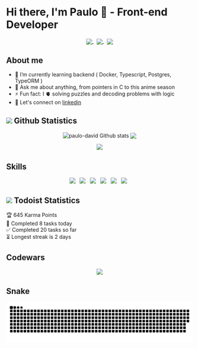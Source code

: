 # Hi there, I'm Paulo 👻 - Front-end Developer

<div align="center">
<a href="mailto:paulodgsouza@gmail.com?subject=Olá%20Paulo%20David">
  <img src="https://img.shields.io/badge/gmail-%23D14836.svg?&style=for-the-badge&logo=gmail&logoColor=white"
  align="center"
  />
</a>
&nbsp;
<a href="https://www.linkedin.com/in/paulodgsouza/">
  <img src="https://img.shields.io/badge/linkedin-%230077B5.svg?&style=for-the-badge&logo=linkedin&logoColor=white" 
  align="center"
  />
</a>
&nbsp;
<a heref='https://github.com/paulo-david/' >
  <img src='https://img.shields.io/badge/GitHub-100000?style=for-the-badge&logo=github&logoColor=white'
  align="center"
  />
</a>
</div>


## About me

* 🌱 I’m currently learning backend ( Docker, Typescript, Postgres, TypeORM )
* 💬 Ask me about anything, from pointers in C to this anime season
* ⚡ Fun fact: I 🫀 solving puzzles and decoding problems with logic
* 🤝 Let's connect on <a href="https://www.linkedin.com/in/paulodgsouza/">linkedin</a>
<!--
* 🔭 I’m currently working on ...
* 👯 I’m looking to collaborate on ...
* 🤔 I’m looking for help with ...
* 📬 How to reach me: paulodgsouza@gmail.com;
-->

## <img width="3%" src="https://media1.giphy.com/avatars/mwooodward/cIe5MvDvX4Vc.gif" /> Github Statistics

<p align="center">

  <img width="400" align="center" src="https://github-readme-stats.vercel.app/api?username=paulo-david&count_private=true&hide=stars&line_height=30&show_icons=true&theme=solarized-light" alt="paulo-david Github stats"/>
  
  <img width="400" align="center" src="https://github-readme-stats.vercel.app/api/top-langs/?username=paulo-david&layout=compact&theme=solarized-light"/>
  
  <p align="center">
    <img src="http://github-readme-streak-stats.herokuapp.com?user=paulo-david&theme=solarized-light&date_format=j%20M%5B%20Y%5D&currStreakNum=E34C26&currStreakLabel=188CD0"/>
  </p>
  
</p>

## Skills

<!-- icons in https://devicon.dev/ -->

<p align="center">
  <img width="4%" src="https://cdn.jsdelivr.net/gh/devicons/devicon/icons/html5/html5-plain.svg" />&nbsp;&nbsp;
  <img width="4%" src="https://cdn.jsdelivr.net/gh/devicons/devicon/icons/css3/css3-plain.svg" />&nbsp;&nbsp;
  <img width="4%" src="https://cdn.jsdelivr.net/gh/devicons/devicon/icons/javascript/javascript-plain.svg" />&nbsp;&nbsp;
  <img width="4%" src="https://cdn.jsdelivr.net/gh/devicons/devicon/icons/c/c-plain.svg" />&nbsp;&nbsp;
  <img width="4%" src="https://cdn.jsdelivr.net/gh/devicons/devicon/icons/react/react-original.svg" />&nbsp;&nbsp;
  <img width="4%" src="https://cdn.jsdelivr.net/gh/devicons/devicon/icons/redux/redux-original.svg" />&nbsp;&nbsp;
  <!--<img width="4%" src="https://cdn.jsdelivr.net/gh/devicons/devicon/icons/vscode/vscode-original.svg" />&nbsp;&nbsp;-->
</p>

## <img width="3%" src="https://www.svgrepo.com/show/354452/todoist-icon.svg" /> Todoist Statistics

<!-- TODO-IST:START -->
🏆  645 Karma Points           
🌸  Completed 8 tasks today           
✅  Completed 20 tasks so far           
⏳  Longest streak is 2 days
<!-- TODO-IST:END -->

## Codewars
<p align="center">
  <img src="https://www.codewars.com/users/PauloDavid/badges/large" />
</p>

## Snake
![Snake animation](https://github.com/paulo-david/paulo-david/blob/output/github-contribution-grid-snake.svg)
